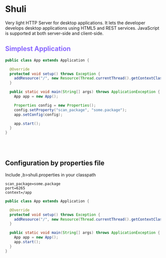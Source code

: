 Shuli
=====

Very light HTTP Server for desktop applications.
It lets the developer develops desktop applications using HTML5 and REST services. JavaScript is supported at both server-side and client-side.

<h2 style="color: #8866ff">Simplest Application</h2>

```java
public class App extends Application {

  @Override
  protected void setup() throws Exception {
    addResource("/", new Resource(Thread.currentThread().getContextClassLoader().getResource("index.html"), "text/html"));
  }

  public static void main(String[] args) throws ApplicationException {
    App app = new App();

    Properties config = new Properties();
    config.setProperty("scan_package", "some.package");
    app.setConfig(config);

    app.start();
  }
}
```
<br/><br/>
<h2>Configuration by properties file</h2>

Include ,b>shuli.properties</b> in your classpath

```properties
scan_package=some.package
port=6265
context=/app
```

```java
public class App extends Application {

  @Override
  protected void setup() throws Exception {
    addResource("/", new Resource(Thread.currentThread().getContextClassLoader().getResource("index.html"), "text/html"));
  }

  public static void main(String[] args) throws ApplicationException {
    App app = new App();
    app.start();
  }
}
```
